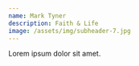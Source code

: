 ```yaml
---
name: Mark Tyner
description: Faith & Life
image: /assets/img/subheader-7.jpg
---
```


Lorem ipsum dolor sit amet.